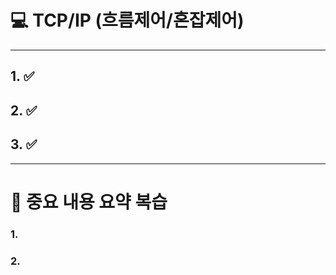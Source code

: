 # 💻 TCP/IP (흐름제어/혼잡제어)


---


## 1. ✅ 


## 2. ✅ 



## 3. ✅

---

# 🤔 중요 내용 요약 복습

### 1. 

### 2.

